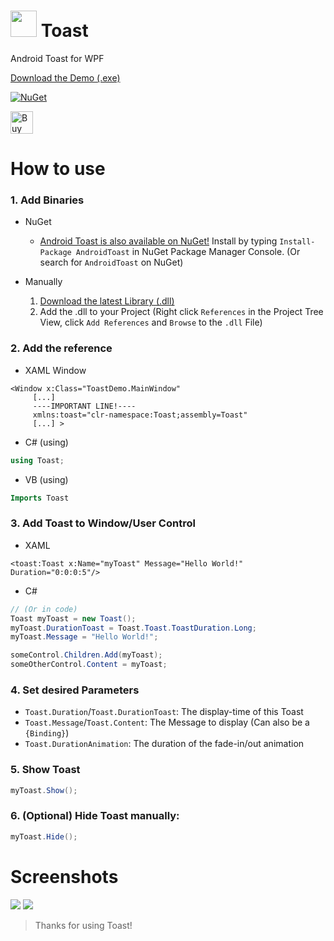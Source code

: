 # <img src="https://github.com/mrousavy/Toast/blob/master/ToastDemo/Resources/Toast_Icon.ico?raw=true" width="42"> Toast
Android Toast for WPF

[Download the Demo (.exe)](https://github.com/mrousavy/Toast/raw/master/ToastDemo/bin/Release/ToastDemo.zip)

[![NuGet](https://img.shields.io/nuget/dt/AndroidToast.svg)](https://www.nuget.org/packages/AndroidToast/)

<a href='https://ko-fi.com/F1F8CLXG' target='_blank'><img height='36' style='border:0px;height:36px;' src='https://az743702.vo.msecnd.net/cdn/kofi2.png?v=0' border='0' alt='Buy Me a Coffee at ko-fi.com' /></a>
      
# How to use

### 1. Add Binaries
   + NuGet
      * [Android Toast is also available on NuGet!](https://www.nuget.org/packages/AndroidToast)   Install by typing `Install-Package AndroidToast` in NuGet Package Manager Console. (Or search for `AndroidToast` on NuGet) 

   + Manually
      1. [Download the latest Library (.dll)](https://github.com/mrousavy/Toast/raw/master/Toast/bin/Release/Toast.dll)
      2. Add the .dll to your Project   (Right click `References` in the Project Tree View, click `Add References` and `Browse` to the `.dll` File)

### 2. Add the reference
   * XAML Window
   ```xaml
   <Window x:Class="ToastDemo.MainWindow"
        [...]
        ----IMPORTANT LINE!----
        xmlns:toast="clr-namespace:Toast;assembly=Toast"
        [...] >
   ```

   * C# (using)
   ```cs
   using Toast;
   ```
   
   * VB (using)
   ```vb
   Imports Toast
   ```

### 3. Add Toast to Window/User Control

   * XAML
   ```xaml
   <toast:Toast x:Name="myToast" Message="Hello World!" Duration="0:0:0:5"/>
   ```

   * C#
   ```cs
   // (Or in code)
   Toast myToast = new Toast();
   myToast.DurationToast = Toast.Toast.ToastDuration.Long;
   myToast.Message = "Hello World!";
   
   someControl.Children.Add(myToast);
   someOtherControl.Content = myToast;
   ```
### 4. Set desired Parameters
   * `Toast.Duration`/`Toast.DurationToast`: The display-time of this Toast
   * `Toast.Message`/`Toast.Content`: The Message to display (Can also be a `{Binding}`)
   * `Toast.DurationAnimation`: The duration of the fade-in/out animation

### 5. Show Toast
   ```cs
   myToast.Show();
   ```
   
### 6. (Optional) Hide Toast manually:
   ```cs
   myToast.Hide();
   ```

# Screenshots
<img src="http://i.imgur.com/Wikjo4z.png">
<img src="https://i.gyazo.com/b9d2f30c6c3d4169f8256e9ea2580b06.gif">

> Thanks for using Toast!
